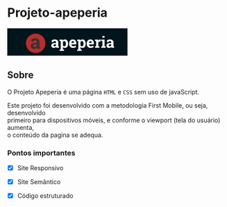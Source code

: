 # Projeto-apeperia


![Apeperia Alura](img/Captura%20de%20tela%202022-10-06%20211304.png)


## Sobre


O Projeto Apeperia é uma página ```HTML``` e ```CSS``` sem uso de javaScript.  

Este projeto foi desenvolvido com a metodologia First Mobile, ou seja, desenvolvido  
primeiro para dispositivos móveis, e conforme o viewport (tela do usuário) aumenta,  
o conteúdo da pagina se adequa.


### Pontos importantes


- [x] Site Responsivo  
- [x] Site Semântico  
- [x] Código estruturado

